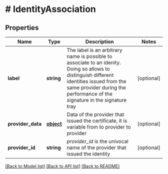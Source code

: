 # # IdentityAssociation

## Properties

Name | Type | Description | Notes
------------ | ------------- | ------------- | -------------
**label** | **string** | The label is an arbitrary name is possible to associate to an idenity. Doing so allows to distinguish different identities issued from the same provider during the performance of the signature in the signature tray | [optional] 
**provider_data** | [**object**](.md) | Data of the provider that issued the certificate, it is variable from to provider to provider | [optional] 
**provider_id** | **string** | _provider_id_ is the univocal name of the provider that issued the identity | [optional] 

[[Back to Model list]](../../README.md#documentation-for-models) [[Back to API list]](../../README.md#documentation-for-api-endpoints) [[Back to README]](../../README.md)


